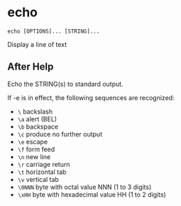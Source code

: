 # echo

```
echo [OPTIONS]... [STRING]...
```

Display a line of text

## After Help

Echo the STRING(s) to standard output.

If -e is in effect, the following sequences are recognized:

- `\`       backslash
- `\a`      alert (BEL)
- `\b`      backspace
- `\c`      produce no further output
- `\e`      escape
- `\f`      form feed
- `\n`      new line
- `\r`      carriage return
- `\t`      horizontal tab
- `\v`      vertical tab
- `\0NNN`   byte with octal value NNN (1 to 3 digits)
- `\xHH`    byte with hexadecimal value HH (1 to 2 digits)
